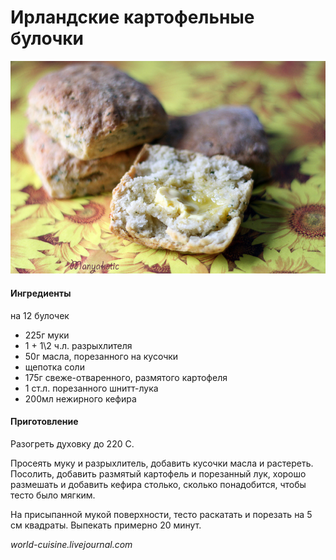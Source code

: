 ﻿---
image: ../../pics/___1.jpg
---
# Ирландские картофельные булочки

![Ирландские картофельные булочки](../../pics/___1.jpg)

#### Ингредиенты

на 12 булочек

* 225г муки
* 1 + 1\2 ч.л. разрыхлителя
* 50г масла, порезанного на кусочки
* щепотка соли
* 175г свеже-отваренного, размятого картофеля
* 1 ст.л. порезанного шнитт-лука
* 200мл нежирного кефира

#### Приготовление

Разогреть духовку до 220 С.

Просеять муку и разрыхлитель, добавить кусочки масла и растереть. Посолить, добавить размятый картофель и порезанный лук, хорошо размешать и добавить кефира столько, сколько понадобится, чтобы тесто было мягким.

На присыпанной мукой поверхности, тесто раскатать и порезать на 5 см квадраты. Выпекать примерно 20 минут.

*world-cuisine.livejournal.com*

